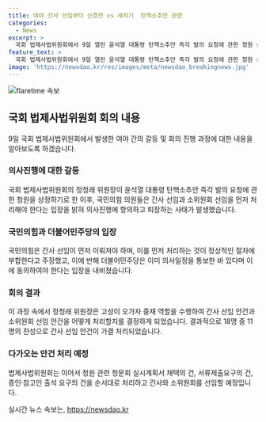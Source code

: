 ```yaml
---
title: 여야 간사 선임부터 신경전 vs 새치기  탄핵소추안 관련
categories:
  - News
excerpt: >
  국회 법제사법위원회에서 9일 열린 윤석열 대통령 탄핵소추안 즉각 발의 요청에 관한 청원 상정에 대한 여야 간 갈등이 벌어졌다. 국민의힘 의원들은 청원 상정 전 간사 선임을 요청했으나, 민주당 의원인 정청래 위원장은 이에 반발하여 간사 선임 안건을 5항으로 처리하며 간사 선임 후순위 배정에 대한 논란이 일었다. 이에 정 의원은 중재로 간사 선임과 소위원회 선임 안건을 처리하는데 찬성 11명으로 가결되었다. 이후 법사위는 윤 대통령 탄핵소추안과 청문회 관련 안건을 순서대로 처리하고 간사와 소위원회를 선임할 예정이다.
feature_text: >
  국회 법제사법위원회에서 9일 열린 윤석열 대통령 탄핵소추안 즉각 발의 요청에 관한 청원 상정에 대한 여야 간 갈등이 벌어졌다. 국민의힘 의원들은 청원 상정 전 간사 선임을 요청했으나, 민주당 의원인 정청래 위원장은 이에 반발하여 간사 선임 안건을 5항으로 처리하며 간사 선임 후순위 배정에 대한 논란이 일었다. 이에 정 의원은 중재로 간사 선임과 소위원회 선임 안건을 처리하는데 찬성 11명으로 가결되었다. 이후 법사위는 윤 대통령 탄핵소추안과 청문회 관련 안건을 순서대로 처리하고 간사와 소위원회를 선임할 예정이다.
image: 'https://newsdao.kr/res/images/meta/newsdao_breakingnews.jpg'
---
```


<p><img src="https://newsdao.kr/res/images/meta/newsdao_breakingnews.jpg" alt="flaretime 속보" /></p>

<h2 data-ke-size="size26">국회 법제사법위원회 회의 내용</h2>

<p data-ke-size="size16">9일 국회 법제사법위원회에서 발생한 여야 간의 갈등 및 회의 진행 과정에 대한 내용을 알아보도록 하겠습니다.</p>

<h3>의사진행에 대한 갈등</h3>

<p data-ke-size="size16">국회 법제사법위원회의 정청래 위원장이 윤석열 대통령 탄핵소추안 즉각 발의 요청에 관한 청원을 상정하기로 한 이후, 국민의힘 의원들은 간사 선임과 소위원회 선임을 먼저 처리해야 한다는 입장을 밝혀 의사진행에 항의하고 퇴장하는 사태가 발생했습니다.</p>

<h3>국민의힘과 더불어민주당의 입장</h3>

<p data-ke-size="size16">국민의힘은 간사 선임이 먼저 이뤄져야 하며, 이를 먼저 처리하는 것이 정상적인 절차에 부합한다고 주장했고, 이에 반해 더불어민주당은 이미 의사일정을 통보한 바 있다며 이에 동의하여야 한다는 입장을 내비쳤습니다.</p>

<h3>회의 결과</h3>

<p data-ke-size="size16">이 과정 속에서 정청래 위원장은 고성이 오가자 중재 역할을 수행하여 간사 선임 안건과 소위원회 선임 안건을 어떻게 처리할지를 결정하게 되었습니다. 결과적으로 18명 중 11명의 찬성으로 간사 선임 안건이 가결 처리되었습니다.</p>

<h3>다가오는 안건 처리 예정</h3>

<p data-ke-size="size16">법제사법위원회는 이어서 청원 관련 청문회 실시계획서 채택의 건, 서류제출요구의 건, 증인·참고인 출석 요구의 건을 순서대로 처리하고 간사와 소위원회를 선임할 예정입니다.</p>
실시간 뉴스 속보는, <a href="https://newsdao.kr" rel="dofollow">https://newsdao.kr</a>


